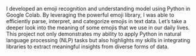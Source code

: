I developed an emoji recognition and understanding model using Python in Google Colab. By leveraging the powerful emoji library, I was able to efficiently parse, interpret, and categorize emojis in text data. Let’s take a deeper look into the meaning of some emojis that we use in our daily lives. This project not only demonstrates my ability to apply Python in natural language processing (NLP) tasks but also highlights my skills in integrating libraries to extract meaningful insights from diverse forms of data.
